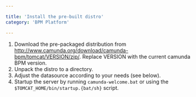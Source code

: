 ```yaml
---

title: 'Install the pre-built distro'
category: 'BPM Platform'

---
```


1. Download the pre-packaged distribution from http://www.camunda.org/download/camunda-bpm/tomcat/VERSION/zip/.
   Replace VERSION with the current camunda BPM version.
2. Unpack the distro to a directory.
3. Adjust the datasource according to your needs (see below).
4. Startup the server by running `camunda-welcome.bat` or using the `$TOMCAT_HOME/bin/startup.{bat/sh}` script.